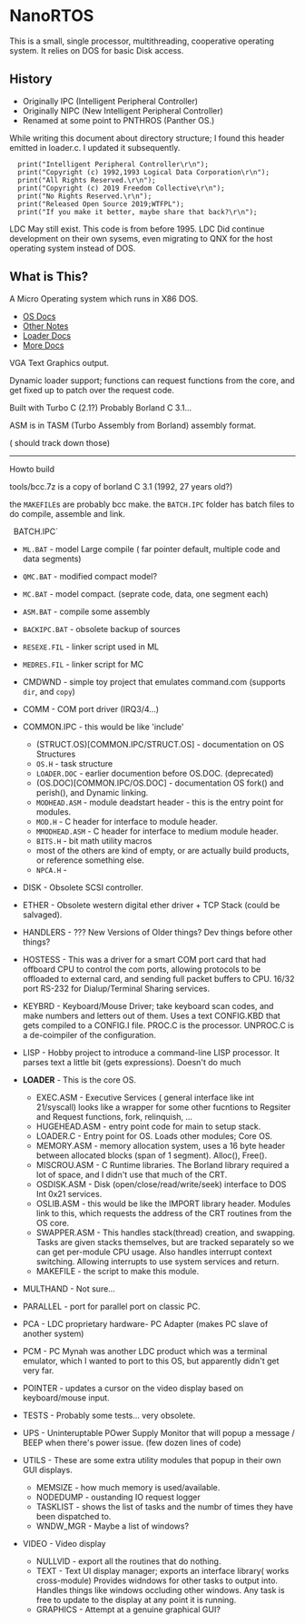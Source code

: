 
# NanoRTOS
This is a small, single processor, multithreading, cooperative operating system.  It relies on DOS for basic Disk access.  


## History

- Originally IPC (Intelligent Peripheral Controller)
- Originally NIPC (New Intelligent Peripheral Controller)
- Renamed at some point to PNTHROS  (Panther OS.)

While writing this document about directory structure; I found this header
emitted in loader.c.
I updated it subsequently.

```
  print("Intelligent Peripheral Controller\r\n");
  print("Copyright (c) 1992,1993 Logical Data Corporation\r\n");
  print("All Rights Reserved.\r\n");
  print("Copyright (c) 2019 Freedom Collective\r\n");
  print("No Rights Reserved.\r\n");
  print("Released Open Source 2019;WTFPL");
  print("If you make it better, maybe share that back?\r\n");
```

LDC May still exist.  This code is from before 1995.  LDC Did continue development on their own sysems, even migrating to QNX for the host operating system instead of DOS.  


## What is This?

A Micro Operating system which runs in X86 DOS.

 - [OS Docs](COMMON.IPC/OS.DOC)
 - [Other Notes](COMMON.IPC/PANTHER.DOC)
 - [Loader Docs](COMMON.IPC/LOADER.DOC)
 - [More Docs](SOFTWARE.DOC)

VGA Text Graphics output.

Dynamic loader support; functions can request functions from the core, and get fixed up to patch over the request code.

Built with Turbo C (2.1?)  Probably Borland C 3.1...

ASM is in TASM (Turbo Assembly from Borland) assembly format.

( should track down those)

---

Howto build

tools/bcc.7z is a copy of borland C 3.1 (1992, 27 years old?)

the `MAKEFILE`s are probably bcc make.
the `BATCH.IPC` folder has batch files to do compile, assemble and link.

` `BATCH.IPC`
  - `ML.BAT` - model Large compile ( far pointer default, multiple code and data segments)
  - `QMC.BAT` - modified compact model?
  - `MC.BAT` - model compact.  (seprate code, data, one segment each)
  - `ASM.BAT` - compile some assembly
  - `BACKIPC.BAT` - obsolete backup of sources
  - `RESEXE.FIL` - linker script used in ML
  - `MEDRES.FIL` - linker script for MC
  
- CMDWND - simple toy project that emulates command.com (supports `dir`, and `copy`)
- COMM - COM port driver (IRQ3/4...)
- COMMON.IPC - this would be like 'include'
   - (STRUCT.OS)[COMMON.IPC/STRUCT.OS] - documentation on OS Structures
   - `OS.H` - task structure
   - `LOADER.DOC` - earlier documention before OS.DOC. (deprecated)
   - (OS.DOC)[COMMON.IPC/OS.DOC] - documentation OS fork() and perish(), and Dynamic linking.
   - `MODHEAD.ASM` - module deadstart header - this is the entry point for modules.
   - `MOD.H` - C header for interface to module header.
   - `MMODHEAD.ASM` - C header for interface to medium module header.
   - `BITS.H` - bit math utility macros
   - most of the others are kind of empty, or are actually build products, or reference something else.
   - `NPCA.H` - 
 - DISK - Obsolete SCSI controller.
 - ETHER - Obsolete western digital ether driver + TCP Stack (could be salvaged).
 - HANDLERS - ??? New Versions of Older things?  Dev things before other things?
 - HOSTESS - This was a driver for a smart COM port card that had offboard CPU to control the com ports, allowing protocols to be offloaded to external card, and sending full packet buffers to CPU.  16/32 port RS-232 for Dialup/Terminal Sharing services.
 - KEYBRD - Keyboard/Mouse Driver; take keyboard scan codes, and make numbers and letters out of them.  Uses a text CONFIG.KBD that gets compiled to a CONFIG.I file.  PROC.C is the processor. UNPROC.C is a de-coimpiler of the configuration.
 - LISP - Hobby project to introduce a command-line LISP processor.  It parses text a little bit (gets expressions).  Doesn't do much
 - __LOADER__ - This is the core OS.  
    - EXEC.ASM - Executive Services ( general interface like int 21/syscall) looks like a wrapper for some other fucntions to Regsiter and Request functions, fork, relinquish, ...
    - HUGEHEAD.ASM - entry point code for main to setup stack.
    - LOADER.C - Entry point for OS.  Loads other modules; Core OS.
    - MEMORY.ASM - memory allocation system,  uses a 16 byte header between allocated blocks (span of 1 segment). Alloc(), Free().
    - MISCROU.ASM - C Runtime libraries.  The Borland library required a lot of space, and I didn't use that much of the CRT.
    - OSDISK.ASM - Disk (open/close/read/write/seek) interface to DOS Int 0x21 services.
    - OSLIB.ASM - this would be like the IMPORT library header.  Modules link to this, which requests the address of the CRT routines from the OS core.
    - SWAPPER.ASM - This handles stack(thread) creation, and swapping.  Tasks are given stacks themselves, but are tracked separately so we can get per-module CPU usage.  Also handles interrupt context switching.  Allowing interrupts to use system services and return.
    - MAKEFILE - the script to make this module.
  - MULTHAND - Not sure... 
  - PARALLEL - port for parallel port on classic PC.
  - PCA - LDC proprietary hardware- PC Adapter (makes PC slave of another system)
  - PCM - PC Mynah was another LDC product which was a terminal emulator, which I wanted to port to this OS, but apparently didn't get very far.
  - POINTER - updates a cursor on the video display based on keyboard/mouse input.
  - TESTS - Probably some tests... very obsolete.
  - UPS - Uninteruptable POwer Supply Monitor that will popup a message / BEEP when there's power issue. (few dozen lines of code)
  - UTILS - These are some extra utility modules that popup in their own GUI displays.
     - MEMSIZE - how much memory is used/available.
     - NODEDUMP - oustanding IO request logger
     - TASKLIST - shows the list of tasks and the numbr of times they have been dispatched to.
     - WNDW_MGR - Maybe a list of windows?
  - VIDEO - Video display
    - NULLVID - export all the routines that do nothing.
    - TEXT - Text UI display manager; exports an interface library( works cross-module)  Provides widndows for other tasks to output into.  Handles things like windows occluding other windows.  Any task is free to update to the display at any point it is running.
    - GRAPHICS - Attempt at a genuine graphical GUI?
